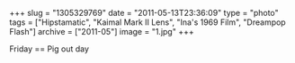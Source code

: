 +++
slug = "1305329769"
date = "2011-05-13T23:36:09"
type = "photo"
tags = ["Hipstamatic", "Kaimal Mark II Lens", "Ina's 1969 Film", "Dreampop Flash"]
archive = ["2011-05"]
image = "1.jpg"
+++

Friday == Pig out day

